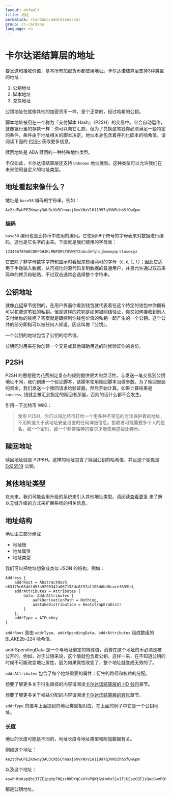 ```yaml
---
layout: default
title: 地址
permalink: /cardano/addresses/cn/
group: cn-cardano
language: cn
---
```

<!-- Reviewed at a6a1cdf72c7e167a13f500c0679c01fe4cfa0ca8 -->

# 卡尔达诺结算层的地址

要发送和接收价值，基本所有加密货币都使用地址。卡尔达诺结算层支持3种类型的地址：

1. 公钥地址
2. 脚本地址
3. 兑换地址

公钥地址在就像其他的加密货币一样，是个正常的，经过哈希的公钥。

脚本地址被用在一个称为『支付脚本 Hash』（P2SH）的交易中。它会自动运作，就像银行里的存款一样：你可以向它汇款，但为了兑换这笔钱你必须满足一些特定的条件，条件由于地址相关的脚本决定。地址本身包含着序列化脚本的哈希值。请阅读下面的 [P2SH](#pay-to-script-hash) 获取更多信息。

赎回地址是 ADA 赎回的一种特殊地址类型。

不仅如此，卡尔达诺结算层还支持 `Unknown` 地址类型。这种类型可以允许我们在未来使用自定义的地址类型。


## 地址看起来像什么？

地址是 `base58` 编码的字符串，例如：

```
Ae2tdPwUPEZKmwoy3AU3cXb5Chnasj6mvVNxV1H11997q3VW5ihbSfQwGpm
```

### 编码

`base58` 编码也是比特币中使用的编码。它使用58个符号的字母表来对数据进行编码，这也是它名字的由来。下面就是我们使用的字母表：


```
123456789ABCDEFGHJKLMNPQRSTUVWXYZabcdefghijkmnopqrstuvwxyz
```

它去除了非字母数字字符和显示时看起来模棱两可的字母（`0`, `O`, `I`, `l`）；因此它适用于手动输入数据，从可视化的源代码复制数据的普通用户，并且允许通过双击来简单的拷贝和粘贴，不过双击通常会选择整个字符串。

## 公钥地址

就像[介绍](/introduction/#you-own-your-money)章节提到的，在用户界面你看到钱包就代表着在这个特定的钱包中你拥有可以花费这笔钱的私钥。但是这样的花销是如何被网络验证，你又如何接收到别人支付给你的钱呢？答案就是跟控制你钱包价值的私钥一起产生的一个公钥。这个公共的部分即指可以被任何人知道，因此叫做『公钥』。

一个公钥的地址包含了公钥的哈希值。

公钥同时用来在你创建一个交易或其他辅助用途的时候验证你的身份。


## P2SH

P2SH 的思想是为花费制定复杂的规则提供很大的灵活性。与发送一笔交易到公钥地址不同，我们创建一个验证脚本，该脚本使用赎回脚本当做参数。为了赎回里面的资金，我们发送一个赎回请求给验证器，然后开始计算。如果计算结果是 `success`, 钱就会被汇到指定的赎回者那里，否则的话什么都不会发生。

引用一下比特币 WiKi：

> 使用 P2SH，你可以将比特币打给一个用多种不常见的方法保护着的地址，不用知道关于该地址安全设置的任何详细信息。接收者可能需要多个人的签名，或一个密码，或一个非常独特的要求才能使用这些比特币。


## 赎回地址

赎回地址就是 P2PKH。这样的地址包含了赎回公钥的哈希值，并且这个钥匙是 [Ed25519](http://ed25519.cr.yp.to/) 公钥。

## 其他地址类型

在未来，我们可能会用升级的系统来引入其他地址类型。请阅读[查看更多](/cardano/update-mechanism/#soft-fork-updates) 来了解以无缝升级的方式来扩展系统的相关信息。

## 地址结构

地址由三部分组成

* 地址根
* 地址属性
* 地址类型

我们可以把地址想象成类似 JSON 的结构，例如：

```
Address {
    addrRoot = AbstractHash e63175c654dfd93a9290342a067158dc0f57a1108ddbd8cace3839bd,
    addrAttributes = Attributes {
        data: AddrAttributes {
            aaPkDerivationPath = Nothing,
            aaStakeDistribution = BootstrapEraDistr
        } 
    },
    addrType = ATPubKey
}
```

`addrRoot` 是由 `addrType`、`addrSpendingData`、`addrAttributes` 组成数组的 BLAKE2b-224 哈希值。


addrSpendingData 是一个与地址绑定的特殊值，消费在这个地址的币必须是被公开的。例如，对于公钥来说，这个值就包含着公钥。这样一来，在不知道公钥的时候不可能改变地址属性，因为如果属性改变了，整个地址就变成无效的了。

`addrAttributes` 包含了每个地址重要的属性：衍生的路径和权益的分配。

想要了解更多关于衍生路径的内容请阅读[卡尔达诺结算层的 HD 钱包](https://cardanodocs.com/technical/hd-wallets/)章节。

想要了解更多关于权益分配的内容请阅读[卡尔达诺结算层的转账](https://cardanodocs.com/cardano/transactions/#stake-distribution)章节。

`addrType` 的值与上面提到的地址类型相对应，在上面的例子中它是一个公钥地址。

### 长度

地址的长度可能是不同的，地址长度与地址类型和附加数据有关。

例如这个地址：

```
Ae2tdPwUPEZKmwoy3AU3cXb5Chnasj6mvVNxV1H11997q3VW5ihbSfQwGpm
```

以及这个地址：

```
4swhHtxKapQbj3TZEipgtp7NQzcRWDYqCxXYoPQWjGyHmhxS1w1TjUEszCQT1sQucGwmPQMYdv1FYs3d51KgoubviPBf
```

都是公钥地址。
